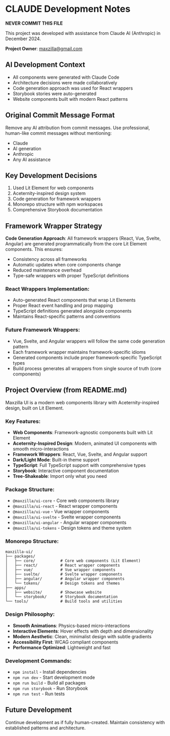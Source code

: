 # CLAUDE Development Notes

**NEVER COMMIT THIS FILE**

This project was developed with assistance from Claude AI (Anthropic) in December 2024.

**Project Owner**: maxzilla@gmail.com

## AI Development Context
- All components were generated with Claude Code
- Architecture decisions were made collaboratively 
- Code generation approach was used for React wrappers
- Storybook stories were auto-generated
- Website components built with modern React patterns

## Original Commit Message Format
Remove any AI attribution from commit messages. Use professional, human-like commit messages without mentioning:
- Claude
- AI generation
- Anthropic
- Any AI assistance

## Key Development Decisions
1. Used Lit Element for web components
2. Aceternity-inspired design system
3. Code generation for framework wrappers
4. Monorepo structure with npm workspaces
5. Comprehensive Storybook documentation

## Framework Wrapper Strategy
**Code Generation Approach**: All framework wrappers (React, Vue, Svelte, Angular) are generated programmatically from the core Lit Element components. This ensures:
- Consistency across all frameworks
- Automatic updates when core components change
- Reduced maintenance overhead
- Type-safe wrappers with proper TypeScript definitions

### React Wrappers Implementation:
- Auto-generated React components that wrap Lit Elements
- Proper React event handling and prop mapping
- TypeScript definitions generated alongside components
- Maintains React-specific patterns and conventions

### Future Framework Wrappers:
- Vue, Svelte, and Angular wrappers will follow the same code generation pattern
- Each framework wrapper maintains framework-specific idioms
- Generated components include proper framework-specific TypeScript types
- Build process generates all wrappers from single source of truth (core components)

## Project Overview (from README.md)
Maxzilla UI is a modern web components library with Aceternity-inspired design, built on Lit Element.

### Key Features:
- **Web Components**: Framework-agnostic components built with Lit Element
- **Aceternity-Inspired Design**: Modern, animated UI components with smooth micro-interactions
- **Framework Wrappers**: React, Vue, Svelte, and Angular support
- **Dark/Light Mode**: Built-in theme support
- **TypeScript**: Full TypeScript support with comprehensive types
- **Storybook**: Interactive component documentation
- **Tree-Shakeable**: Import only what you need

### Package Structure:
- `@maxzilla/ui-core` - Core web components library
- `@maxzilla/ui-react` - React wrapper components
- `@maxzilla/ui-vue` - Vue wrapper components  
- `@maxzilla/ui-svelte` - Svelte wrapper components
- `@maxzilla/ui-angular` - Angular wrapper components
- `@maxzilla/ui-tokens` - Design tokens and theme system

### Monorepo Structure:
```
maxzilla-ui/
├── packages/
│   ├── core/           # Core web components (Lit Element)
│   ├── react/          # React wrapper components
│   ├── vue/            # Vue wrapper components
│   ├── svelte/         # Svelte wrapper components
│   ├── angular/        # Angular wrapper components
│   └── tokens/         # Design tokens and themes
├── apps/
│   ├── website/        # Showcase website
│   └── storybook/      # Storybook documentation
└── tools/              # Build tools and utilities
```

### Design Philosophy:
- **Smooth Animations**: Physics-based micro-interactions
- **Interactive Elements**: Hover effects with depth and dimensionality
- **Modern Aesthetic**: Clean, minimalist design with subtle gradients
- **Accessibility First**: WCAG compliant components
- **Performance Optimized**: Lightweight and fast

### Development Commands:
- `npm install` - Install dependencies
- `npm run dev` - Start development mode
- `npm run build` - Build all packages
- `npm run storybook` - Run Storybook
- `npm run test` - Run tests

## Future Development
Continue development as if fully human-created. Maintain consistency with established patterns and architecture.